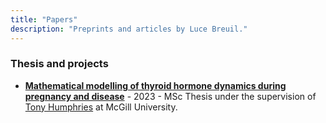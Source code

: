 ```yaml
---
title: "Papers"
description: "Preprints and articles by Luce Breuil."
---
```


### Thesis and projects

* [**Mathematical modelling of thyroid hormone dynamics during pregnancy and disease**](https://escholarship.mcgill.ca/concern/theses/7s75dj955) - 2023 - MSc Thesis under the supervision of [Tony Humphries](https://www.math.mcgill.ca/humphries/) at McGill University.
